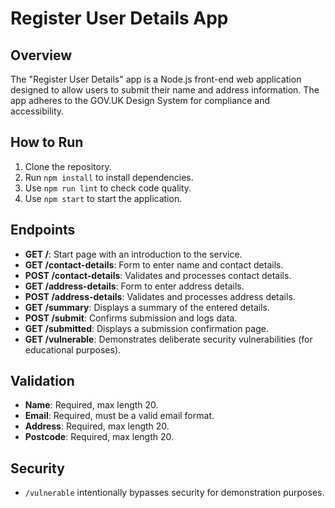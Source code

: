 # Register User Details App

## Overview
The "Register User Details" app is a Node.js front-end web application designed to allow users to submit their name and address information. The app adheres to the GOV.UK Design System for compliance and accessibility.

## How to Run
1. Clone the repository.
2. Run `npm install` to install dependencies.
3. Use `npm run lint` to check code quality.
4. Use `npm start` to start the application.

## Endpoints
- **GET /**: Start page with an introduction to the service.
- **GET /contact-details**: Form to enter name and contact details.
- **POST /contact-details**: Validates and processes contact details.
- **GET /address-details**: Form to enter address details.
- **POST /address-details**: Validates and processes address details.
- **GET /summary**: Displays a summary of the entered details.
- **POST /submit**: Confirms submission and logs data.
- **GET /submitted**: Displays a submission confirmation page.
- **GET /vulnerable**: Demonstrates deliberate security vulnerabilities (for educational purposes).

## Validation
- **Name**: Required, max length 20.
- **Email**: Required, must be a valid email format.
- **Address**: Required, max length 20.
- **Postcode**: Required, max length 20.

## Security
- `/vulnerable` intentionally bypasses security for demonstration purposes.
